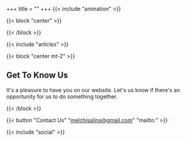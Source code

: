 +++
title = ""
+++
{{< include "animation" >}}

{{< block "center" >}}


{{< /block  >}}

{{< include "articles" >}}

{{< block "center mt-2" >}}

## Get To Know Us

It's a pleasure to have you on our website. Let's us know if there's an opportunity for us to do something together.

{{< /block  >}}

{{< button "Contact Us" "melchisalins@gmail.com" "mailto:" >}}

{{< include "social" >}}
